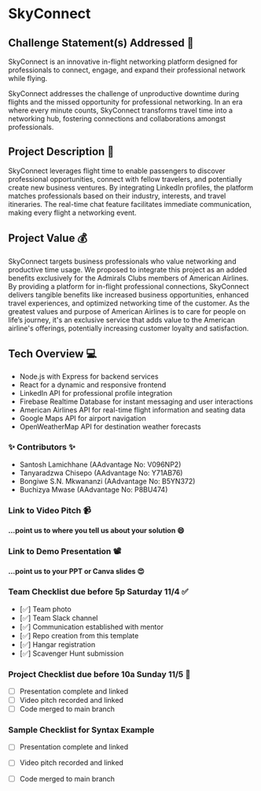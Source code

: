 # SkyConnect

## Challenge Statement(s) Addressed 🎯
SkyConnect is an innovative in-flight networking platform designed for professionals to connect, engage, and expand their professional network while flying. 

SkyConnect addresses the challenge of unproductive downtime during flights and the missed opportunity for professional networking. In an era where every minute counts, SkyConnect transforms travel time into a networking hub, fostering connections and collaborations amongst professionals.

## Project Description 🤯
SkyConnect leverages flight time to enable passengers to discover professional opportunities, connect with fellow travelers, and potentially create new business ventures. By integrating LinkedIn profiles, the platform matches professionals based on their industry, interests, and travel itineraries. The real-time chat feature facilitates immediate communication, making every flight a networking event.

## Project Value 💰
SkyConnect targets business professionals who value networking and productive time usage. We proposed to integrate this project as an added benefits exclusively for the Admirals Clubs members of American Airlines. By providing a platform for in-flight professional connections, SkyConnect delivers tangible benefits like increased business opportunities, enhanced travel experiences, and optimized networking time of the customer. As the greatest values and purpose of American Airlines is to care for people on
life’s journey, it's an exclusive service that adds value to the American airline's offerings, potentially increasing customer loyalty and satisfaction.


## Tech Overview 💻
- Node.js with Express for backend services
- React for a dynamic and responsive frontend
- LinkedIn API for professional profile integration
- Firebase Realtime Database for instant messaging and user interactions
- American Airlines API for real-time flight information and seating data
- Google Maps API for airport navigation
- OpenWeatherMap API for destination weather forecasts


### ✨ Contributors ✨

* Santosh Lamichhane (AAdvantage No: V096NP2)
* Tanyaradzwa Chisepo (AAdvantage No: Y71AB76)
* Bongiwe S.N. Mkwananzi (AAdvantage No: B5YN372)
* Buchizya Mwase (AAdvantage No: P8BU474)

### Link to Video Pitch 📹
**...point us to where you tell us about your solution 😄**

### Link to Demo Presentation 📽
**...point us to your PPT or Canva slides 😍**

### Team Checklist due before 5p Saturday 11/4 ✅
- [✅] Team photo
- [✅] Team Slack channel
- [✅] Communication established with mentor
- [✅] Repo creation from this template
- [✅] Hangar registration
- [✅] Scavenger Hunt submission

### Project Checklist due before 10a Sunday 11/5 🏁
- [ ] Presentation complete and linked
- [ ] Video pitch recorded and linked
- [ ] Code merged to main branch

### Sample Checklist for Syntax Example 
- [ ] Presentation complete and linked
- [ ] Video pitch recorded and linked
- [ ] Code merged to main branch


